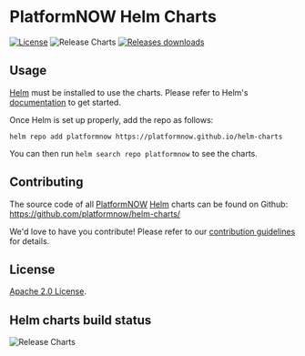 # PlatformNOW Helm Charts

[![License](https://img.shields.io/badge/License-Apache%202.0-blue.svg)](https://opensource.org/licenses/Apache-2.0) ![Release Charts](https://github.com/platformnow/helm-charts/workflows/Release%20Charts/badge.svg?branch=main) [![Releases downloads](https://img.shields.io/github/downloads/platformnow/helm-charts/total.svg)](https://github.com/platformnow/helm-charts/releases)

## Usage

[Helm](https://helm.sh) must be installed to use the charts.
Please refer to Helm's [documentation](https://helm.sh/docs/) to get started.

Once Helm is set up properly, add the repo as follows:

```console
helm repo add platformnow https://platformnow.github.io/helm-charts
```

You can then run `helm search repo platformnow` to see the charts.

## Contributing

The source code of all [PlatformNOW](https://platformnow.io) [Helm](https://helm.sh) charts can be found on Github: <https://github.com/platformnow/helm-charts/>

<!-- Keep full URL links to repo files because this README syncs from main to gh-pages.  -->
We'd love to have you contribute! Please refer to our [contribution guidelines](https://github.com/platformnow/helm-charts/blob/masyer/CONTRIBUTING.md) for details.


## License

<!-- Keep full URL links to repo files because this README syncs from main to gh-pages.  -->
[Apache 2.0 License](https://github.com/platformnow/helm-charts/blob/main/LICENSE).

## Helm charts build status

![Release Charts](https://github.com/platformnow/helm-charts/workflows/Release%20Charts/badge.svg?branch=master)
